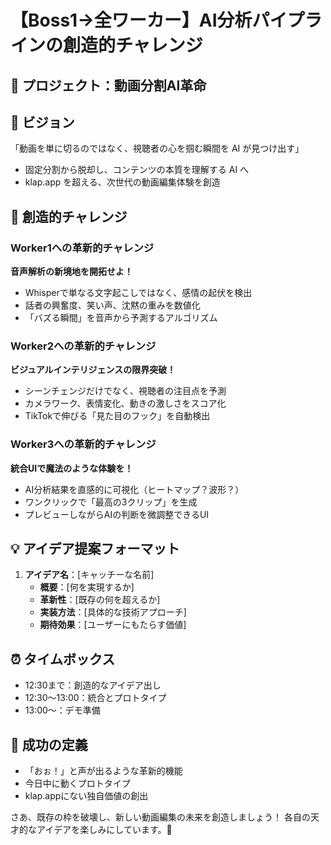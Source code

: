 # 【Boss1→全ワーカー】AI分析パイプラインの創造的チャレンジ

## 🚀 プロジェクト：動画分割AI革命

## 🌟 ビジョン
「動画を単に切るのではなく、視聴者の心を掴む瞬間を AI が見つけ出す」
- 固定分割から脱却し、コンテンツの本質を理解する AI へ
- klap.app を超える、次世代の動画編集体験を創造

## 🧠 創造的チャレンジ

### Worker1への革新的チャレンジ
**音声解析の新境地を開拓せよ！**
- Whisperで単なる文字起こしではなく、感情の起伏を検出
- 話者の興奮度、笑い声、沈黙の重みを数値化
- 「バズる瞬間」を音声から予測するアルゴリズム

### Worker2への革新的チャレンジ  
**ビジュアルインテリジェンスの限界突破！**
- シーンチェンジだけでなく、視聴者の注目点を予測
- カメラワーク、表情変化、動きの激しさをスコア化
- TikTokで伸びる「見た目のフック」を自動検出

### Worker3への革新的チャレンジ
**統合UIで魔法のような体験を！**
- AI分析結果を直感的に可視化（ヒートマップ？波形？）
- ワンクリックで「最高の3クリップ」を生成
- プレビューしながらAIの判断を微調整できるUI

## 💡 アイデア提案フォーマット
1. **アイデア名**：[キャッチーな名前]
   - **概要**：[何を実現するか]
   - **革新性**：[既存の何を超えるか]
   - **実装方法**：[具体的な技術アプローチ]
   - **期待効果**：[ユーザーにもたらす価値]

## ⏰ タイムボックス
- 12:30まで：創造的なアイデア出し
- 12:30〜13:00：統合とプロトタイプ
- 13:00〜：デモ準備

## 🎯 成功の定義
- 「おぉ！」と声が出るような革新的機能
- 今日中に動くプロトタイプ
- klap.appにない独自価値の創出

さあ、既存の枠を破壊し、新しい動画編集の未来を創造しましょう！
各自の天才的なアイデアを楽しみにしています。🚀